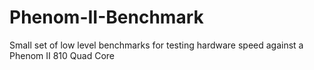 # Phenom-II-Benchmark
Small set of low level benchmarks for testing hardware speed against a Phenom II 810 Quad Core
